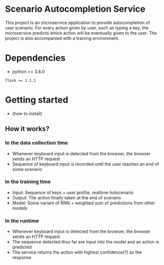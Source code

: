 # Scenario Autocompletion Service
This project is an microservice application to provide autocompletion of user scenario. For every action given by user, such as typing a key, the microservice predicts which action will be eventually given to the user. The project is also accompanied with a training environment.

# Dependencies
- python >= 3.8.0

```
flask >= 1.1.1
```

# Getting started
- (how to install)

## How it works?
### In the data collection time
- Whenever keyboard input is detected from the browser, the browser sends an HTTP request
- Sequence of keyboard input is recorded until the user reaches an end of some scenario

### In the training time
- Input: Sequence of keys + user profile, realtime hotscenario
- Output: The action finally taken at the end of scenario
- Model: Some variant of RNN + weighted sum of predictions from other models

### In the runtime
- Whenever keyboard input is detected from the browser, the browser sends an HTTP request
- The sequence detected thus far are input into the model and an action is predicted
- The service returns the action with highest confidence(?) as the response